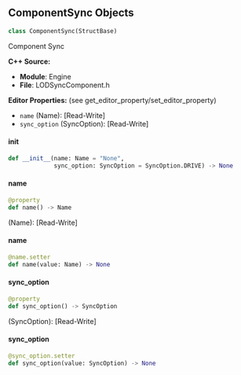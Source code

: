 ## ComponentSync Objects

```python
class ComponentSync(StructBase)
```

Component Sync

**C++ Source:**

- **Module**: Engine
- **File**: LODSyncComponent.h

**Editor Properties:** (see get_editor_property/set_editor_property)

- ``name`` (Name):  [Read-Write]
- ``sync_option`` (SyncOption):  [Read-Write]

<a id="unreal.ComponentSync.__init__"></a>

#### __init__

```python
def __init__(name: Name = "None",
             sync_option: SyncOption = SyncOption.DRIVE) -> None
```

<a id="unreal.ComponentSync.name"></a>

#### name

```python
@property
def name() -> Name
```

(Name):  [Read-Write]

<a id="unreal.ComponentSync.name"></a>

#### name

```python
@name.setter
def name(value: Name) -> None
```

<a id="unreal.ComponentSync.sync_option"></a>

#### sync_option

```python
@property
def sync_option() -> SyncOption
```

(SyncOption):  [Read-Write]

<a id="unreal.ComponentSync.sync_option"></a>

#### sync_option

```python
@sync_option.setter
def sync_option(value: SyncOption) -> None
```

<a id="unreal.MaterialSpriteElement"></a>